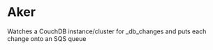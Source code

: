 Aker
====

Watches a CouchDB instance/cluster for _db_changes and puts each change onto an SQS queue
